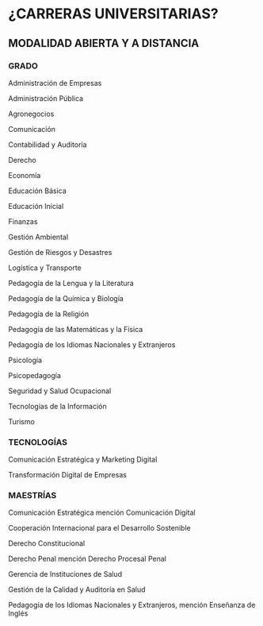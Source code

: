 # ¿CARRERAS UNIVERSITARIAS?
## MODALIDAD ABIERTA Y A DISTANCIA

### GRADO

Administración de Empresas

Administración Pública

Agronegocios

Comunicación

Contabilidad y Auditoría

Derecho

Economía

Educación Básica

Educación Inicial

Finanzas

Gestión Ambiental

Gestión de Riesgos y Desastres

Logística y Transporte

Pedagogía de la Lengua y la Literatura

Pedagogía de la Química y Biología

Pedagogía de la Religión

Pedagogía de las Matemáticas y la Física

Pedagogía de los Idiomas Nacionales y Extranjeros

Psicología

Psicopedagogía

Seguridad y Salud Ocupacional

Tecnologías de la Información

Turismo

### TECNOLOGÍAS

Comunicación Estratégica y Marketing Digital

Transformación Digital de Empresas

### MAESTRÍAS

Comunicación Estratégica mención Comunicación Digital

Cooperación Internacional para el Desarrollo Sostenible

Derecho Constitucional

Derecho Penal mención Derecho Procesal Penal

Gerencia de Instituciones de Salud

Gestión de la Calidad y Auditoría en Salud

Pedagogía de los Idiomas Nacionales y Extranjeros, mención Enseñanza de Inglés


